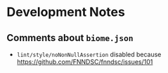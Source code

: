 # Development Notes

## Comments about `biome.json`

- `lint/style/noNonNullAssertion` disabled because https://github.com/FNNDSC/fnndsc/issues/101

